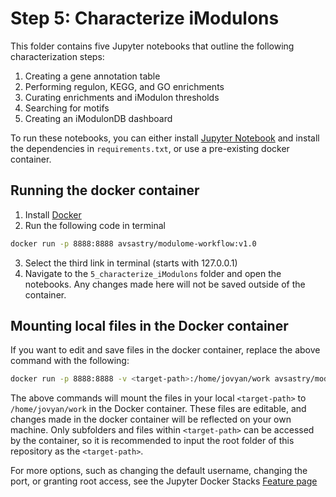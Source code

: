 # Step 5: Characterize iModulons

This folder contains five Jupyter notebooks that outline the following characterization steps:
1. Creating a gene annotation table
2. Performing regulon, KEGG, and GO enrichments
3. Curating enrichments and iModulon thresholds
4. Searching for motifs
5. Creating an iModulonDB dashboard

To run these notebooks, you can either install [Jupyter Notebook](https://jupyter.org/install) and install the dependencies in `requirements.txt`, or use a pre-existing docker container.

## Running the docker container
1. Install [Docker](https://docs.docker.com/get-docker/)
2. Run the following code in terminal
```bash
docker run -p 8888:8888 avsastry/modulome-workflow:v1.0
```
3. Select the third link in terminal (starts with 127.0.0.1)
4. Navigate to the `5_characterize_iModulons` folder and open the notebooks. Any changes made here will not be saved outside of the container.

## Mounting local files in the Docker container
If you want to edit and save files in the docker container, replace the above command with the following:
```bash
docker run -p 8888:8888 -v <target-path>:/home/jovyan/work avsastry/modulome-workflow:v1.0
```
The above commands will mount the files in your local `<target-path>` to `/home/jovyan/work` in the Docker container. These files are editable, and changes made in the docker container will be reflected on your own machine. Only subfolders and files within `<target-path>` can be accessed by the container, so it is recommended to input the root folder of this repository as the `<target-path>`.

For more options, such as changing the default username, changing the port, or granting root access, see the Jupyter Docker Stacks [Feature page](https://jupyter-docker-stacks.readthedocs.io/en/latest/using/common.html)
